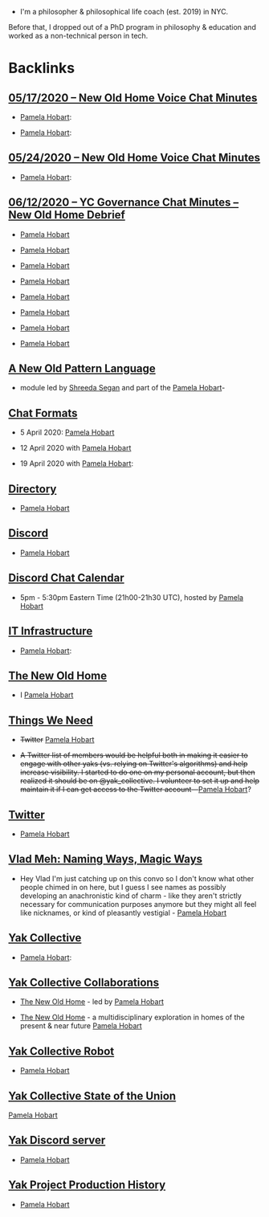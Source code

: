 - I'm a philosopher & philosophical life coach (est. 2019) in NYC. 

Before that, I dropped out of a PhD program in philosophy & education and worked as a non-technical person in tech. 



# Backlinks
## [05/17/2020 – New Old Home Voice Chat Minutes](<05/17/2020 – New Old Home Voice Chat Minutes.md>)
- [Pamela Hobart](<Pamela Hobart.md>):

- [Pamela Hobart](<Pamela Hobart.md>):

## [05/24/2020 – New Old Home Voice Chat Minutes](<05/24/2020 – New Old Home Voice Chat Minutes.md>)
- [Pamela Hobart](<Pamela Hobart.md>):

## [06/12/2020 – YC Governance Chat Minutes – New Old Home Debrief](<06/12/2020 – YC Governance Chat Minutes – New Old Home Debrief.md>)
- [Pamela Hobart](<Pamela Hobart.md>)

- [Pamela Hobart](<Pamela Hobart.md>)

- [Pamela Hobart](<Pamela Hobart.md>)

- [Pamela Hobart](<Pamela Hobart.md>)

- [Pamela Hobart](<Pamela Hobart.md>)

- [Pamela Hobart](<Pamela Hobart.md>)

- [Pamela Hobart](<Pamela Hobart.md>)

- [Pamela Hobart](<Pamela Hobart.md>)

## [A New Old Pattern Language](<A New Old Pattern Language.md>)
- module led by [Shreeda Segan](<Shreeda Segan.md>) and part of the [Pamela Hobart](<Pamela Hobart.md>)-

## [Chat Formats](<Chat Formats.md>)
- 5 April 2020: [Pamela Hobart](<Pamela Hobart.md>)

- 12 April 2020 with [Pamela Hobart](<Pamela Hobart.md>)

- 19 April 2020 with [Pamela Hobart](<Pamela Hobart.md>):

## [Directory](<Directory.md>)
- [Pamela Hobart](<Pamela Hobart.md>)

## [Discord](<Discord.md>)
- [Pamela Hobart](<Pamela Hobart.md>)

## [Discord Chat Calendar](<Discord Chat Calendar.md>)
- 5pm - 5:30pm Eastern Time (21h00-21h30 UTC), hosted by [Pamela Hobart](<Pamela Hobart.md>)

## [IT Infrastructure](<IT Infrastructure.md>)
- [Pamela Hobart](<Pamela Hobart.md>):

## [The New Old Home](<The New Old Home.md>)
- I [Pamela Hobart](<Pamela Hobart.md>)

## [Things We Need](<Things We Need.md>)
- ~~Twitter~~   [Pamela Hobart](<Pamela Hobart.md>)

- ~~A Twitter list of members would be helpful both in making it easier to engage with other yaks (vs. relying on Twitter's algorithms) and help increase visibility. I started to do one on my personal account, but then realized it should be on @yak_collective. I volunteer to set it up and help maintain it if I can get access to the Twitter account~~—[Pamela Hobart](<Pamela Hobart.md>)?

## [Twitter](<Twitter.md>)
- [Pamela Hobart](<Pamela Hobart.md>)

## [Vlad Meh: Naming Ways, Magic Ways](<Vlad Meh: Naming Ways, Magic Ways.md>)
- Hey Vlad I'm just catching up on this convo so I don't know what other people chimed in on here, but I guess I see names as possibly developing an anachronistic kind of charm - like they aren't strictly necessary for communication purposes anymore but they might all feel like nicknames, or kind of pleasantly vestigial - [Pamela Hobart](<Pamela Hobart.md>)

## [Yak Collective](<Yak Collective.md>)
- [Pamela Hobart](<Pamela Hobart.md>):

## [Yak Collective Collaborations](<Yak Collective Collaborations.md>)
- [The New Old Home](<The New Old Home.md>) - led by  [Pamela Hobart](<Pamela Hobart.md>)

- [The New Old Home](<The New Old Home.md>) - a multidisciplinary exploration in homes of the present & near future  [Pamela Hobart](<Pamela Hobart.md>)

## [Yak Collective Robot](<Yak Collective Robot.md>)
- [Pamela Hobart](<Pamela Hobart.md>)

## [Yak Collective State of the Union](<Yak Collective State of the Union.md>)
[Pamela Hobart](<Pamela Hobart.md>)

## [Yak Discord server](<Yak Discord server.md>)
- [Pamela Hobart](<Pamela Hobart.md>)

## [Yak Project Production History](<Yak Project Production History.md>)
- [Pamela Hobart](<Pamela Hobart.md>)

